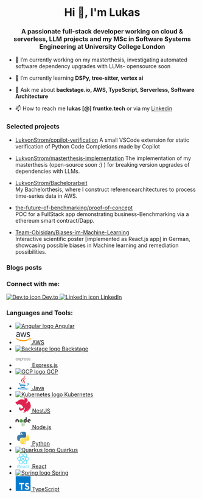 <h1 align="center">Hi 👋, I'm Lukas</h1>
<h3 align="center">A passionate full-stack developer working on cloud & serverless, LLM projects and my MSc in Software Systems Engineering at University College London</h3>

- 🔭 I’m currently working on my masterthesis, investigating automated software dependency upgrades with LLMs- opensource soon

- 🌱 I’m currently learning **DSPy, tree-sitter, vertex ai**

- 💬 Ask me about **backstage.io, AWS, TypeScript, Serverless, Software Architecture**

- 📫 How to reach me **lukas [@] fruntke.tech** or via my <a href="https://linkedin.com/in/lukas-fruntke" target="blank">Linkedin</a>

### Selected projects

- [LukvonStrom/copilot-verification](https://github.com/LukvonStrom/copilot-verification)
A small VSCode extension for static verification of Python Code Completions made by Copilot

- [LukvonStrom/masterthesis-implementation](https://github.com/LukvonStrom/masterthesis-implementation)
The implementation of my masterthesis (open-source soon :) ) for breaking version upgrades of dependencies with LLMs.
 
- [LukvonStrom/Bachelorarbeit](https://github.com/LukvonStrom/Bachelorarbeit)    
My Bachelorthesis, where I construct referencearchitectures to process time-series data in AWS.

- [the-future-of-benchmarking/proof-of-concept](https://github.com/the-future-of-benchmarking/proof-of-concept)    
POC for a FullStack app demonstrating business-Benchmarking via a ethereum smart contract/Dapp.

- [Team-Obisidan/Biases-im-Machine-Learning](https://github.com/Team-Obisidan/Biases-im-Machine-Learning)   
Interactive scientific poster [implemented as React.js app] in German, showcasing possible biases in Machine learning and remediation possibilities.

### Blogs posts
<!-- BLOG-POST-LIST:START -->
<!-- BLOG-POST-LIST:END -->


### Connect with me:
<p>
  <a href="https://dev.to/lukvonstrom" target="blank" aria-label="Visit my Dev.to profile">
    <img src="https://raw.githubusercontent.com/rahuldkjain/github-profile-readme-generator/master/src/images/icons/Social/devto.svg" alt="Dev.to icon" height="30" width="40" />
    <span class="visually-hidden">Dev.to</span>
  </a>
  
  <a href="https://linkedin.com/in/lukas-fruntke" target="blank" aria-label="Connect with me on LinkedIn">
    <img src="https://raw.githubusercontent.com/rahuldkjain/github-profile-readme-generator/master/src/images/icons/Social/linked-in-alt.svg" alt="LinkedIn icon" height="30" width="40" />
    <span class="visually-hidden">LinkedIn</span>
  </a>
</p>

### Languages and Tools:
<ul class="tech-list">
  <li>
    <a href="https://angular.io" target="_blank" rel="noreferrer" aria-label="Angular">
      <img src="https://angular.io/assets/images/logos/angular/angular.svg" alt="Angular logo" width="40" height="40"/>
      <span class="tech-name">Angular</span>
    </a>
  </li>
  <li>
    <a href="https://aws.amazon.com" target="_blank" rel="noreferrer" aria-label="Amazon Web Services (AWS)">
      <img src="https://raw.githubusercontent.com/devicons/devicon/master/icons/amazonwebservices/amazonwebservices-original-wordmark.svg" alt="AWS logo" width="40" height="40"/>
      <span class="tech-name">AWS</span>
    </a>
  </li>
  <li>
    <a href="https://backstage.io/" target="_blank" rel="noreferrer" aria-label="Backstage">
      <img src="https://backstage.io/logo_assets/svg/Icon_Teal.svg" alt="Backstage logo" width="40" height="40"/>
      <span class="tech-name">Backstage</span>
    </a>
  </li>
  <li>
    <a href="https://expressjs.com" target="_blank" rel="noreferrer" aria-label="Express.js">
      <img src="https://raw.githubusercontent.com/devicons/devicon/master/icons/express/express-original-wordmark.svg" alt="Express.js logo" width="40" height="40"/>
      <span class="tech-name">Express.js</span>
    </a>
  </li>
  <li>
    <a href="https://cloud.google.com" target="_blank" rel="noreferrer" aria-label="Google Cloud Platform (GCP)">
      <img src="https://www.vectorlogo.zone/logos/google_cloud/google_cloud-icon.svg" alt="GCP logo" width="40" height="40"/>
      <span class="tech-name">GCP</span>
    </a>
  </li>
  <li>
    <a href="https://www.java.com" target="_blank" rel="noreferrer" aria-label="Java">
      <img src="https://raw.githubusercontent.com/devicons/devicon/master/icons/java/java-original.svg" alt="Java logo" width="40" height="40"/>
      <span class="tech-name">Java</span>
    </a>
  </li>
  <li>
    <a href="https://kubernetes.io" target="_blank" rel="noreferrer" aria-label="Kubernetes">
      <img src="https://www.vectorlogo.zone/logos/kubernetes/kubernetes-icon.svg" alt="Kubernetes logo" width="40" height="40"/>
      <span class="tech-name">Kubernetes</span>
    </a>
  </li>
  <li>
    <a href="https://nestjs.com/" target="_blank" rel="noreferrer" aria-label="NestJS">
      <img src="https://raw.githubusercontent.com/devicons/devicon/master/icons/nestjs/nestjs-original.svg" alt="NestJS logo" width="40" height="40"/>
      <span class="tech-name">NestJS</span>
    </a>
  </li>
  <li>
    <a href="https://nodejs.org" target="_blank" rel="noreferrer" aria-label="Node.js">
      <img src="https://raw.githubusercontent.com/devicons/devicon/master/icons/nodejs/nodejs-original-wordmark.svg" alt="Node.js logo" width="40" height="40"/>
      <span class="tech-name">Node.js</span>
    </a>
  </li>
  <li>
    <a href="https://www.python.org" target="_blank" rel="noreferrer" aria-label="Python">
      <img src="https://raw.githubusercontent.com/devicons/devicon/master/icons/python/python-original.svg" alt="Python logo" width="40" height="40"/>
      <span class="tech-name">Python</span>
    </a>
  </li>
  <li>
    <a href="https://quarkus.io/" target="_blank" rel="noreferrer" aria-label="Quarkus">
      <img src="https://design.jboss.org/quarkus/logo/final/PNG/quarkus_icon_rgb_1024px_default.png" alt="Quarkus logo" width="40" height="40"/>
      <span class="tech-name">Quarkus</span>
    </a>
  </li>
  <li>
    <a href="https://reactjs.org/" target="_blank" rel="noreferrer" aria-label="React">
      <img src="https://raw.githubusercontent.com/devicons/devicon/master/icons/react/react-original-wordmark.svg" alt="React logo" width="40" height="40"/>
      <span class="tech-name">React</span>
    </a>
  </li>
  <li>
    <a href="https://spring.io/" target="_blank" rel="noreferrer" aria-label="Spring">
      <img src="https://www.vectorlogo.zone/logos/springio/springio-icon.svg" alt="Spring logo" width="40" height="40"/>
      <span class="tech-name">Spring</span>
    </a>
  </li>
  <li>
    <a href="https://www.typescriptlang.org/" target="_blank" rel="noreferrer" aria-label="TypeScript">
      <img src="https://raw.githubusercontent.com/devicons/devicon/master/icons/typescript/typescript-original.svg" alt="TypeScript logo" width="40" height="40"/>
      <span class="tech-name">TypeScript</span>
    </a>
  </li>
</ul>
